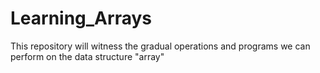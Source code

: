 # Learning_Arrays
This repository will witness the gradual operations and programs we can perform on the data structure "array"
